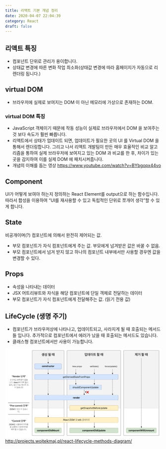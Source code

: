 ```yaml
---
title: 리액트 기본 개념 정리
date: 2020-04-07 22:04:39
category: React
draft: false
---
```


## 리액트 특징

- 컴포넌트 단위로 관리가 용이합니다.
- 상태값 변경에 따른 변화 작업 최소화(상태값 변경에 따라 홈페이지가 자동으로 리렌더링 됩니다.)

## virtual DOM

- 브라우저에 실제로 보여지는 DOM 이 아닌 메모리에 가상으로 존재하는 DOM.

### virtual DOM 특징

- JavaScript 객체이기 때문에 작동 성능이 실제로 브라우저에서 DOM 을 보여주는 것 보다 속도가 훨씬 빠릅니다.
- 리액트에서 상태가 업데이트 되면, 업데이트가 필요한 곳의 UI 를 Virtual DOM 을 통해서 렌더링합니다. 그리고 나서 리액트 개발팀이 만든 매우 효율적인 비교 알고리즘을 통하여 실제 브라우저에 보여지고 있는 DOM 과 비교를 한 후, 차이가 있는 곳을 감지하여 이를 실제 DOM 에 패치시켜줍니다.
- 개념의 이해를 돕는 영상 <https://www.youtube.com/watch?v=BYbgopx44vo>

## Component

UI가 어떻게 보여야 하는지 정의하는 React Element를 output으로 하는 함수입니다. 따라서 합성을 이용하여 “UI를 재사용할 수 있고 독립적인 단위로 쪼개어 생각”할 수 있게 합니다.

## State

비공개이며(?) 컴포넌트에 의해서 완전히 제어되는 값.

- 부모 컴포넌트가 자식 컴포넌트에게 주는 값. 부모에게 넘겨받은 값은 바꿀 수 없음.
- 부모 컴포넌트에서 넘겨 받지 않고 하나의 컴포넌트 내부에서만 사용할 경우엔 값을 변경할 수 있다.

## Props

- 속성을 나타내는 데이터
- JSX 어트리뷰트와 자식을 해당 컴포넌트에 단일 객체로 전달하는 데이터
- 부모 컴포넌트가 자식 컴포넌트에게 전달해주는 값. (읽기 전용 값)

## LifeCycle (생명 주기)

- 컴포넌트가 브라우저상에 나타나고, 업데이트되고, 사라지게 될 때 호출되는 메서드들 입니다. 추가적으로 컴포넌트에서 에러가 났을 때 호출되는 메서드도 있습니다.
- 클래스형 컴포넌트에서만 사용이 가능합니다.

![screenshot](./images/lifecycle.png)
<http://projects.wojtekmaj.pl/react-lifecycle-methods-diagram/>
